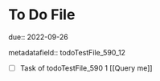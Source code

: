 # To Do File

due:: 2022-09-26

metadatafield:: todoTestFile_590_12

- [ ] Task of todoTestFile_590 1 [[Query me]]
